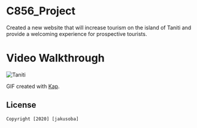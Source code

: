 # C856_Project
Created a new website that will increase tourism on the island of Taniti and provide a welcoming experience for prospective tourists.


# Video Walkthrough

![Taniti](https://user-images.githubusercontent.com/63765884/99680699-57ddce80-2a4b-11eb-88c2-a2c10154d26d.gif)


GIF created with [Kap](http://www.cockos.com/licecap/).




## License

    Copyright [2020] [jakusoba]

   


